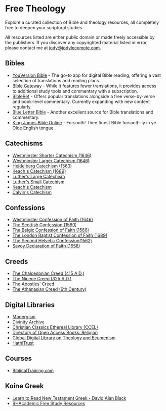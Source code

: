 # Free Theology

Explore a curated collection of Bible and theology resources, all completely free to deepen your scriptural studies.

All resources listed are either public domain or made freely accessible by the publishers. If you discover any copyrighted material listed in error, please contact me at jody@jodylecompte.com.

## Bibles

- [YouVersion Bible](https://bible.com) - The go-to app for digital Bible reading, offering a vast selection of translations and reading plans.
- [Bible Gateway](https://biblegateway.com) - While it features fewer translations, it provides access to additional study tools and commentary with a subscription.
- [BibleRef](https://www.bibleref.com/) - Offers popular translations alongside a free verse-by-verse and book-level commentary. Currently expanding with new content regularly.
- [Blue Letter Bible](https://www.blueletterbible.org/) - Another excellent source for Bible translations and commentary.
- [King James Bible Online](https://www.kingjamesbibleonline.org) - Forsooth! Thee finest Bible forsooth-ly in ye Olde English tongue.

## Catechisms

- [Westminster Shorter Catechism (1646)](https://reformedstandards.com/westminster/wsc.html)
- [Westminster Larger Catechism (1646)](https://reformedstandards.com/westminster/wlc.html)
- [Heidelberg Catechism (1563)](https://reformedstandards.com/three-forms-of-unity/heidelberg-catechism.html)
- [Keach's Catechism (1689)](https://reformedstandards.com/second-london/keach.html)
- [Luther's Large Catechism](https://bookofconcord.org/large-catechism/)
- [Luther's Small Catechism](https://bookofconcord.org/small-catechism/)
- [Keach's Catechism](https://reformedstandards.com/second-london/keach.html)
- [Calvin's Catechism](https://www.apuritansmind.com/creeds-and-confessions/calvins-catechism-by-dr-john-calvin/)

## Confessions

- [Westminster Confession of Faith (1646)](https://reformedstandards.com/westminster/wcf.html)
- [The Scottish Confession (1560)](https://reformedstandards.com/scottish/scots-confession.html)
- [The Belgic Confession of Faith (1566)](https://reformedstandards.com/three-forms-of-unity/belgic-confession.html)
- [The London Baptist Confession of Faith (1689)](https://reformedstandards.com/second-london/1689-confession.html)
- [The Second Helvetic Confession(1562)](https://reformedstandards.com/swiss/second-helvetic.html)
- [Savoy Declaration of Faith (1658)](https://reformedstandards.com/british/savoy.html)

## Creeds

- [The Chalcedonian Creed (415 A.D.)](https://thewestminsterstandard.org/the-chalcedonian-creed/)
- [The Nicene Creed (325 A.D.)](https://thewestminsterstandard.org/the-nicene-creed/)
- [The Apostles' Creed](https://thewestminsterstandard.org/the-apostles-creed/)
- [The Athanasian Creed (6th Century)](https://thewestminsterstandard.org/the-athanasian-creed/)

## Digital Libraries

- [Monergism](https://www.monergism.com/topics/free-ebooks)
- [Divinity Archive](https://divinityarchive.com/handle/11258/628)
- [Christian Classics Ethereal Library (CCEL)](https://www.ccel.org/)
- [Directory of Open Access Books: Religion](https://doabooks.org/doab?func=subject&cpId=16&uiLanguage=en)
- [Global Digital Library on Theology and Ecumenism](http://www.globethics.net/web/gtl)
- [HathiTrust](https://www.hathitrust.org/)

## Courses

- [BiblicalTraining.com](https://www.biblicaltraining.org/)

## Koine Greek

- [Learn to Read New Testament Greek - David Alan Black](https://www.youtube.com/playlist?list=PL9OBFGB6I8imj9mXHCvV1YpNSWI-0tXxL)
- [BHAcademic Free Study Resources](https://bhacademic.bhpublishinggroup.com/beginninggreek/#resources)
